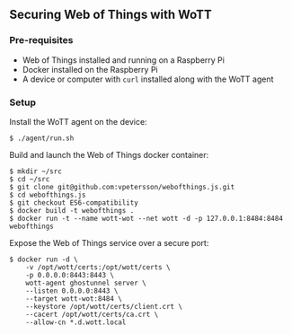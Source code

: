## Securing Web of Things with WoTT

### Pre-requisites

 * Web of Things installed and running on a Raspberry Pi
 * Docker installed on the Raspberry Pi
 * A device or computer with `curl` installed along with the WoTT agent

### Setup

Install the WoTT agent on the device:

```
$ ./agent/run.sh
```

Build and launch the Web of Things docker container:
```
$ mkdir ~/src
$ cd ~/src
$ git clone git@github.com:vpetersson/webofthings.js.git
$ cd webofthings.js
$ git checkout ES6-compatibility
$ docker build -t webofthings .
$ docker run -t --name wott-wot --net wott -d -p 127.0.0.1:8484:8484 webofthings
```

Expose the Web of Things service over a secure port:

```
$ docker run -d \
    -v /opt/wott/certs:/opt/wott/certs \
    -p 0.0.0.0:8443:8443 \
    wott-agent ghostunnel server \
    --listen 0.0.0.0:8443 \
    --target wott-wot:8484 \
    --keystore /opt/wott/certs/client.crt \
    --cacert /opt/wott/certs/ca.crt \
    --allow-cn *.d.wott.local
```
